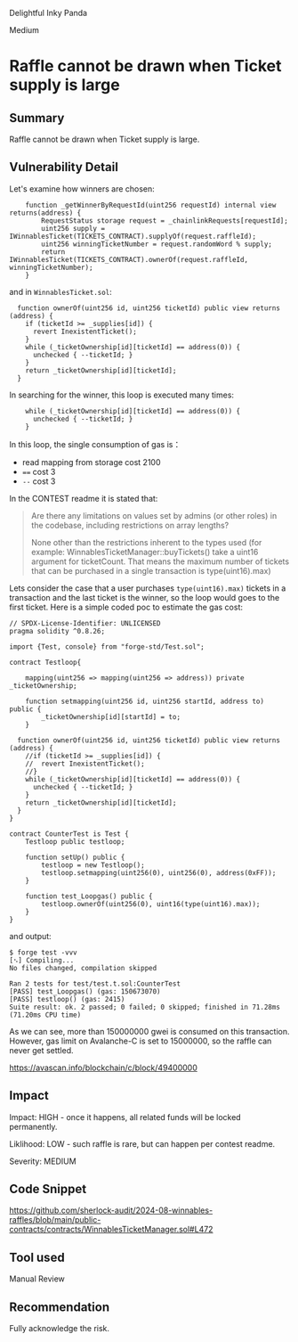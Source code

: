 Delightful Inky Panda

Medium

# Raffle cannot be drawn when Ticket supply is large

## Summary

Raffle cannot be drawn when Ticket supply is large.

## Vulnerability Detail

Let's examine how winners are chosen:
```solidity
    function _getWinnerByRequestId(uint256 requestId) internal view returns(address) {
        RequestStatus storage request = _chainlinkRequests[requestId];
        uint256 supply = IWinnablesTicket(TICKETS_CONTRACT).supplyOf(request.raffleId);
        uint256 winningTicketNumber = request.randomWord % supply;
        return IWinnablesTicket(TICKETS_CONTRACT).ownerOf(request.raffleId, winningTicketNumber);
    }
```
and in `WinnablesTicket.sol`:
```solidity
  function ownerOf(uint256 id, uint256 ticketId) public view returns (address) {
    if (ticketId >= _supplies[id]) {
      revert InexistentTicket();
    }
    while (_ticketOwnership[id][ticketId] == address(0)) {
      unchecked { --ticketId; }
    }
    return _ticketOwnership[id][ticketId];
  }
```
In searching for the winner, this loop is executed many times:
```solidity
    while (_ticketOwnership[id][ticketId] == address(0)) {
      unchecked { --ticketId; }
    }
```
In this loop, the single consumption of gas is：
- read mapping from storage cost 2100
- `==` cost 3
- `--` cost 3

In the CONTEST readme it is stated that:

> Are there any limitations on values set by admins (or other roles) in the codebase, including restrictions on array lengths?
> 
> None other than the restrictions inherent to the types used (for example: WinnablesTicketManager::buyTickets() take a uint16 argument for ticketCount. That means the maximum number of tickets that can be purchased in a single transaction is type(uint16).max)

Lets consider the case that a user purchases `type(uint16).max)` tickets in a transaction and the last ticket is the winner, so the loop would goes to the first ticket. Here is a simple coded poc to estimate the gas cost:

```solidity
// SPDX-License-Identifier: UNLICENSED
pragma solidity ^0.8.26;

import {Test, console} from "forge-std/Test.sol";

contract Testloop{

    mapping(uint256 => mapping(uint256 => address)) private _ticketOwnership;

    function setmapping(uint256 id, uint256 startId, address to) public {
        _ticketOwnership[id][startId] = to;
    }

  function ownerOf(uint256 id, uint256 ticketId) public view returns (address) {
    //if (ticketId >= _supplies[id]) {
    //  revert InexistentTicket();
    //}
    while (_ticketOwnership[id][ticketId] == address(0)) {
      unchecked { --ticketId; }
    }
    return _ticketOwnership[id][ticketId];
  }
}

contract CounterTest is Test {
    Testloop public testloop;

    function setUp() public {
        testloop = new Testloop();
        testloop.setmapping(uint256(0), uint256(0), address(0xFF));
    }

    function test_Loopgas() public {
        testloop.ownerOf(uint256(0), uint16(type(uint16).max));
    }
}
```

and output:

```text
$ forge test -vvv
[⠢] Compiling...
No files changed, compilation skipped

Ran 2 tests for test/test.t.sol:CounterTest
[PASS] test_Loopgas() (gas: 150673070)
[PASS] testloop() (gas: 2415)
Suite result: ok. 2 passed; 0 failed; 0 skipped; finished in 71.28ms (71.20ms CPU time)
```
As we can see, more than 150000000 gwei is consumed on this transaction. However, gas limit on Avalanche-C is set to 15000000, so the raffle can never get settled.

https://avascan.info/blockchain/c/block/49400000

## Impact

Impact: HIGH - once it happens, all related funds will be locked permanently.

Liklihood: LOW - such raffle is rare, but can happen per contest readme.

Severity: MEDIUM

## Code Snippet

https://github.com/sherlock-audit/2024-08-winnables-raffles/blob/main/public-contracts/contracts/WinnablesTicketManager.sol#L472

## Tool used

Manual Review

## Recommendation

Fully acknowledge the risk.